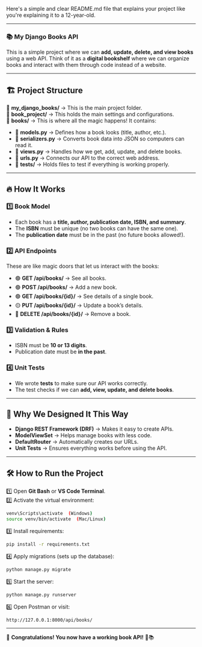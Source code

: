 Here's a simple and clear README.md file that explains your project like you're explaining it to a 12-year-old.  

---

### 📚 **My Django Books API**  

This is a simple project where we can **add, update, delete, and view books** using a web API. Think of it as a **digital bookshelf** where we can organize books and interact with them through code instead of a website.  

---

## 🏗 **Project Structure**  

📂 **my_django_books/** → This is the main project folder.  
📂 **book_project/** → This holds the main settings and configurations.  
📂 **books/** → This is where all the magic happens! It contains:  

- 📄 **models.py** → Defines how a book looks (title, author, etc.).  
- 📄 **serializers.py** → Converts book data into JSON so computers can read it.  
- 📄 **views.py** → Handles how we get, add, update, and delete books.  
- 📄 **urls.py** → Connects our API to the correct web address.  
- 📂 **tests/** → Holds files to test if everything is working properly.  

---

## 🔥 **How It Works**  

### 1️⃣ **Book Model**  
- Each book has a **title, author, publication date, ISBN, and summary**.  
- The **ISBN** must be unique (no two books can have the same one).  
- The **publication date** must be in the past (no future books allowed!).  

### 2️⃣ **API Endpoints**  
These are like magic doors that let us interact with the books:  
- 🟢 **GET /api/books/** → See all books.  
- 🟢 **POST /api/books/** → Add a new book.  
- 🟢 **GET /api/books/{id}/** → See details of a single book.  
- 🟡 **PUT /api/books/{id}/** → Update a book’s details.  
- 🔴 **DELETE /api/books/{id}/** → Remove a book.  

### 3️⃣ **Validation & Rules**  
- ISBN must be **10 or 13 digits**.  
- Publication date must be **in the past**.  

### 4️⃣ **Unit Tests**  
- We wrote **tests** to make sure our API works correctly.  
- The test checks if we can **add, view, update, and delete books**.  

---

## 🚀 **Why We Designed It This Way**  

- **Django REST Framework (DRF)** → Makes it easy to create APIs.  
- **ModelViewSet** → Helps manage books with less code.  
- **DefaultRouter** → Automatically creates our URLs.  
- **Unit Tests** → Ensures everything works before using the API.  

---

## 🛠 **How to Run the Project**  

1️⃣ Open **Git Bash** or **VS Code Terminal**.  
2️⃣ Activate the virtual environment:  
   ```bash
   venv\Scripts\activate  (Windows)
   source venv/bin/activate  (Mac/Linux)
   ```
3️⃣ Install requirements:  
   ```bash
   pip install -r requirements.txt
   ```
4️⃣ Apply migrations (sets up the database):  
   ```bash
   python manage.py migrate
   ```
5️⃣ Start the server:  
   ```bash
   python manage.py runserver
   ```
6️⃣ Open Postman or visit:  
   ```
   http://127.0.0.1:8000/api/books/
   ```

---

🎉 **Congratulations! You now have a working book API!** 🚀📚
